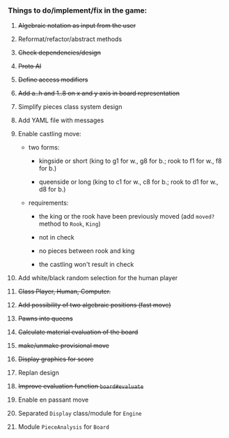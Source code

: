 ### Things to do/implement/fix in the game:

1. ~~Algebraic notation as input from the user~~
2. Reformat/refactor/abstract methods
3. ~~Check dependencies/design~~
4. ~~Proto AI~~
5. ~~Define access modifiers~~
6. ~~Add a..h and 1..8 on x and y axis in board representation~~
7. Simplify pieces class system design
8. Add YAML file with messages
9. Enable castling move:

    - two forms:

        - kingside or short (king to g1 for w., g8 for b.; rook to f1 for w., f8 for b.)

        - queenside or long (king to c1 for w., c8 for b.; rook to d1 for w., d8 for b.)

    - requirements:

        - the king or the rook have been previously moved (add `moved?` method to `Rook`, `King`)

        - not in check

        - no pieces between rook and king

        - the castling won't result in check


10. Add white/black random selection for the human player
11. ~~Class Player, Human, Computer.~~
12. ~~Add possibility of two algebraic positions (fast move)~~
13. ~~Pawns into queens~~
14. ~~Calculate material evaluation of the board~~
15. ~~make/unmake provisional move~~
16. ~~Display graphics for score~~
17. Replan design
18. ~~Improve evaluation function `board#evaluate`~~
19. Enable en passant move
20. Separated `Display` class/module for `Engine`
21. Module `PieceAnalysis` for `Board`